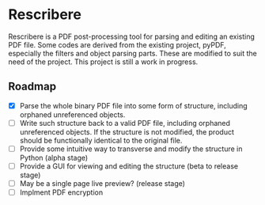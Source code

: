 # Rescribere
Rescribere is a PDF post-processing tool for parsing and editing an existing PDF file. Some codes are derived from the existing project, pyPDF, especially the filters and object parsing parts. These are modified to suit the need of the project. This project is still a work in progress.

## Roadmap
- [x] Parse the whole binary PDF file into some form of structure, including orphaned unreferenced objects.
- [ ] Write such structure back to a valid PDF file, including orphaned unreferenced objects. If the structure is not modified, the product should be functionally identical to the original file.
- [ ] Provide some intuitive way to transverse and modify the structure in Python (alpha stage)
- [ ] Provide a GUI for viewing and editing the structure (beta to release stage)
- [ ] May be a single page live preview? (release stage)
- [ ] Implment PDF encryption